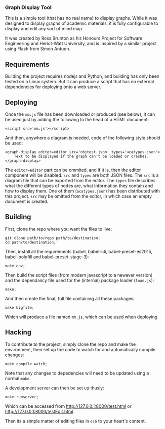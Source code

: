 ### Graph Display Tool

This is a simple tool (that has no real name) to display graphs. While it was designed to display graphs of academic materials, it is fully configurable to display and edit any sort of mind map.

It was created by Ross Brunton as his Honours Project for Software Engineering and Heriot-Watt University, and is inspired by a similar project using Flash from Simon Antuon.

## Requirements
Building the project requires nodejs and Python, and building has only been tested on a Linux system. But it can produce a script that has no external dependencies for deploying onto a web server.

## Deploying
Once the `mm.js` file has been downloaded or produced (see below), it can be used just by adding the following to the head of a HTML document:

    <script src='mm.js'></script>

And then, anywhere a diagram is needed, code of the following style should be used:

    <graph-display editor=editor src='objtest.json' types='acatypes.json'>
        Text to be displayed if the graph can't be loaded or crashes.
    </graph-display>

The `editor=editor` part can be ommited, and if it is, then the editor component will be disabled. `src` and `types` are both JSON files. The `src` is a diagram file that can be exported from the editor. The `types` file describes what the different types of nodes are, what information they contain and how to display them. One of them (`acatypes.json`) has been distributed with this project. `src` may be omitted from the editor, in which case an empty document is created.

## Building
First, clone the repo where you want the files to live:

    git clone path/to/repo path/to/destination;
    cd path/to/destination;

Then, install all the requirements (babel, babel-cli, babel-preset-es2015, babel-polyfill and babel-preset-stage-3):

    make env;

Then build the script files (from modern javascript to a newever version) and the dependancy file used for the (internal) package loader (`load.js`):

    make;

And then create the final, full file containing all these packages:

    make bigfile;

Which will produce a file named `mm.js`, which can be used when deploying.

## Hacking

To contribute to the project, simply clone the repo and make the environment, then set up the code to watch for and automatically compile changes:

    make compile_watch;
    
Note that any changes to depedencies will need to be updated using a normal `make`.

A development server can then be set up thusly:

    make runserver;
    
Which can be accessed from http://127.0.0.1:8000/test.html or http://127.0.0.1:8000/testEdit.html.

Then its a simple matter of editing files in `es6` to your heart's content.
